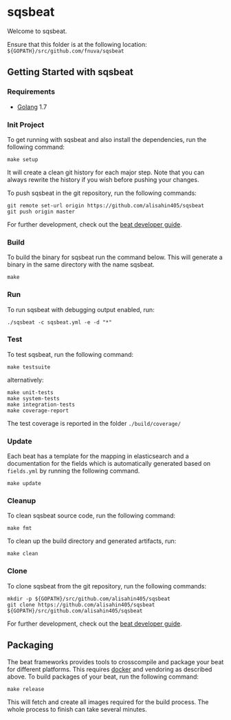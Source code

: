# sqsbeat

Welcome to sqsbeat.

Ensure that this folder is at the following location:
`${GOPATH}/src/github.com/fnuva/sqsbeat`

## Getting Started with sqsbeat

### Requirements

* [Golang](https://golang.org/dl/) 1.7

### Init Project
To get running with sqsbeat and also install the
dependencies, run the following command:

```
make setup
```

It will create a clean git history for each major step. Note that you can always rewrite the history if you wish before pushing your changes.

To push sqsbeat in the git repository, run the following commands:

```
git remote set-url origin https://github.com/alisahin405/sqsbeat
git push origin master
```

For further development, check out the [beat developer guide](https://www.elastic.co/guide/en/beats/libbeat/current/new-beat.html).

### Build

To build the binary for sqsbeat run the command below. This will generate a binary
in the same directory with the name sqsbeat.

```
make
```


### Run

To run sqsbeat with debugging output enabled, run:

```
./sqsbeat -c sqsbeat.yml -e -d "*"
```


### Test

To test sqsbeat, run the following command:

```
make testsuite
```

alternatively:
```
make unit-tests
make system-tests
make integration-tests
make coverage-report
```

The test coverage is reported in the folder `./build/coverage/`

### Update

Each beat has a template for the mapping in elasticsearch and a documentation for the fields
which is automatically generated based on `fields.yml` by running the following command.

```
make update
```


### Cleanup

To clean  sqsbeat source code, run the following command:

```
make fmt
```

To clean up the build directory and generated artifacts, run:

```
make clean
```


### Clone

To clone sqsbeat from the git repository, run the following commands:

```
mkdir -p ${GOPATH}/src/github.com/alisahin405/sqsbeat
git clone https://github.com/alisahin405/sqsbeat ${GOPATH}/src/github.com/alisahin405/sqsbeat
```


For further development, check out the [beat developer guide](https://www.elastic.co/guide/en/beats/libbeat/current/new-beat.html).


## Packaging

The beat frameworks provides tools to crosscompile and package your beat for different platforms. This requires [docker](https://www.docker.com/) and vendoring as described above. To build packages of your beat, run the following command:

```
make release
```

This will fetch and create all images required for the build process. The whole process to finish can take several minutes.
